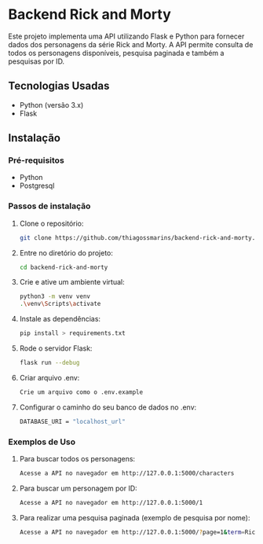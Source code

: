 # Backend Rick and Morty

Este projeto implementa uma API utilizando Flask e Python para fornecer dados dos personagens da série Rick and Morty. A API permite consulta de todos os personagens disponíveis, pesquisa paginada e também a pesquisas por ID.

## Tecnologias Usadas
- Python (versão 3.x)
- Flask

## Instalação

### Pré-requisitos
- Python
- Postgresql

### Passos de instalação
1. Clone o repositório:
   ```bash
   git clone https://github.com/thiagossmarins/backend-rick-and-morty.git

2. Entre no diretório do projeto:
   ```bash
   cd backend-rick-and-morty

3. Crie e ative um ambiente virtual:
   ```bash
   python3 -m venv venv
   .\venv\Scripts\activate

4. Instale as dependências:
   ```bash
   pip install > requirements.txt

5. Rode o servidor Flask:
   ```bash
   flask run --debug

6. Criar arquivo .env:
    ```bash
   Crie um arquivo como o .env.example

5. Configurar o caminho do seu banco de dados no .env:
   ```bash
   DATABASE_URI = "localhost_url"

### Exemplos de Uso

1. Para buscar todos os personagens:
   ```bash
   Acesse a API no navegador em http://127.0.0.1:5000/characters

2. Para buscar um personagem por ID:
   ```bash
   Acesse a API no navegador em http://127.0.0.1:5000/1

3. Para realizar uma pesquisa paginada (exemplo de pesquisa por nome):
   ```bash
   Acesse a API no navegador em http://127.0.0.1:5000/?page=1&term=Rick

